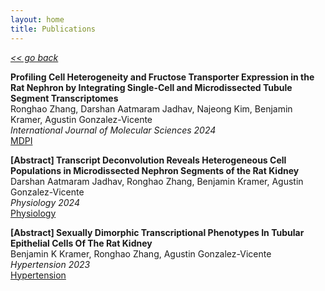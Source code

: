 ```yaml
---
layout: home
title: Publications
---
```

[*<< go back*](index.md)

**Profiling Cell Heterogeneity and Fructose Transporter Expression in the Rat Nephron by Integrating Single-Cell and Microdissected Tubule Segment Transcriptomes** \
Ronghao Zhang, Darshan Aatmaram Jadhav, Najeong Kim, Benjamin Kramer, Agustin Gonzalez-Vicente \
*International Journal of Molecular Sciences 2024* \
<a href="https://www.mdpi.com/1422-0067/25/5/3071" target="_blank">MDPI</a>

**[Abstract] Transcript Deconvolution Reveals Heterogeneous Cell Populations in Microdissected Nephron Segments of the Rat Kidney** \
Darshan Aatmaram Jadhav, Ronghao Zhang, Benjamin Kramer, Agustin Gonzalez-Vicente \
*Physiology 2024* \
<a href="https://journals.physiology.org/doi/abs/10.1152/physiol.2024.39.S1.831" target="_blank">Physiology</a>

**[Abstract] Sexually Dimorphic Transcriptional Phenotypes In Tubular Epithelial Cells Of The Rat Kidney** \
Benjamin K Kramer, Ronghao Zhang, Agustin Gonzalez-Vicente \
*Hypertension 2023* \
<a href="https://www.ahajournals.org/doi/abs/10.1161/hyp.80.suppl_1.097" target="_blank">Hypertension</a>

